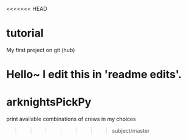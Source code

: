 <<<<<<< HEAD
# tutorial
My first project on git (hub)

Hello~ I edit this in 'readme edits'.
=======
# arknightsPickPy
print available combinations of crews in my choices
>>>>>>> subject/master

